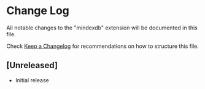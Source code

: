 # Change Log

All notable changes to the "mindexdb" extension will be documented in this file.

Check [Keep a Changelog](http://keepachangelog.com/) for recommendations on how to structure this file.

## [Unreleased]

- Initial release
